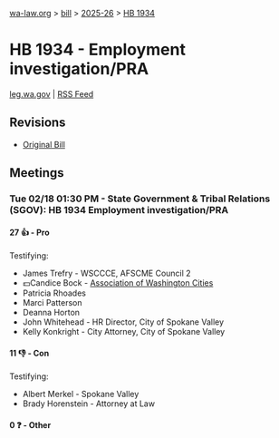 [wa-law.org](/) > [bill](/bill/) > [2025-26](/bill/2025-26/) > [HB 1934](/bill/2025-26/hb/1934/)

# HB 1934 - Employment investigation/PRA
[leg.wa.gov](https://app.leg.wa.gov/billsummary?BillNumber=1934&Year=2025&Initiative=false) | [RSS Feed](./rss.xml)

## Revisions
* [Original Bill](1/)

## Meetings
### Tue 02/18 01:30 PM - State Government & Tribal Relations (SGOV): HB 1934 Employment investigation/PRA
#### 27 👍 - Pro
Testifying:
* James Trefry - WSCCCE, AFSCME Council 2
* 💵Candice Bock - [Association of Washington Cities](/org/association_of_washington_cities/)
* Patricia Rhoades
* Marci Patterson
* Deanna Horton
* John Whitehead - HR Director, City of Spokane Valley
* Kelly Konkright - City Attorney, City of Spokane Valley

#### 11 👎 - Con
Testifying:
* Albert Merkel - Spokane Valley
* Brady Horenstein - Attorney at Law

#### 0 ❓ - Other
